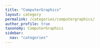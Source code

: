 ```yaml
---
title: "ComputerGraphics"
layout: category
permalink: /categories/computergraphics/
author_profile: true
taxonomy: ComputerGraphics
sidebar:
  nav: "categories"
---
```

